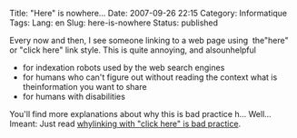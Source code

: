 Title: \"Here\" is nowhere...
Date: 2007-09-26 22:15
Category: Informatique
Tags:
Lang: en
Slug: here-is-nowhere
Status: published

Every now and then, I see someone linking to a web page using  the"here" or "click here" link style. This is quite annoying, and alsounhelpful

-   for indexation robots used by the web search engines
-   for humans who can't figure out without reading the context what is theinformation you want to share
-   for humans with disabilities

You'll find more explanations about why this is bad practice h... Well... Imeant: Just read [whylinking with "click here" is bad practice](http://www.cs.tut.fi/%7Ejkorpela/www/click.html).
